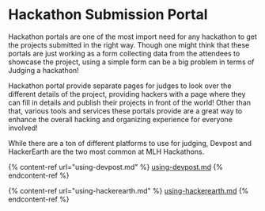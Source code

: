 # Hackathon Submission Portal

Hackathon portals are one of the most import need for any hackathon to get the projects submitted in the right way. Though one might think that these portals are just working as a form collecting data from the attendees to showcase the project, using a simple form can be a big problem in terms of Judging a hackathon!

Hackathon portal provide separate pages for judges to look over the different details of the project, providing hackers with a page where they can fill in details and publish their projects in front of the world! Other than that, various tools and services these portals provide are a great way to enhance the overall hacking and organizing experience for everyone involved!

While there are a ton of different platforms to use for judging, Devpost and HackerEarth are the two most common at MLH Hackathons.

{% content-ref url="using-devpost.md" %}
[using-devpost.md](using-devpost.md)
{% endcontent-ref %}

{% content-ref url="using-hackerearth.md" %}
[using-hackerearth.md](using-hackerearth.md)
{% endcontent-ref %}
